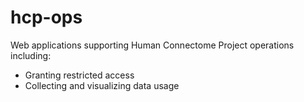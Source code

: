 hcp-ops
==============
Web applications supporting Human Connectome Project operations including:

- Granting restricted access
- Collecting and visualizing data usage
